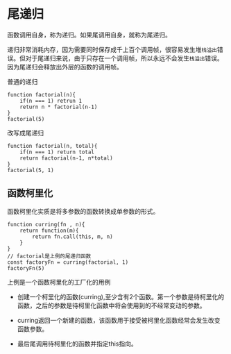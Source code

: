 # 尾递归
函数调用自身，称为递归。如果尾调用自身，就称为尾递归。

递归非常消耗内存，因为需要同时保存成千上百个调用帧，很容易发生堆`栈溢出`错误。但对于尾递归来说，由于只存在一个调用帧，所以永远不会发生`栈溢出`错误。因为尾递归会释放出外层的函数的调用帧。

普通的递归
```
function factorial(n){
    if(n === 1) retrun 1 
    return n * factorial(n-1)
}
factorial(5)
```

改写成尾递归
```
function factorial(n, total){
    if(n === 1) return total
    return factorial(n-1, n*total)
}
factorial(5, 1)
```

## 函数柯里化
函数柯里化实质是将多参数的函数转换成单参数的形式。
```
function curring(fn , n){
    return function(m){
        return fn.call(this, m, n)
    }
}
// factorial是上例的尾递归函数
const factoryFn = curring(factorial, 1) 
factoryFn(5)
```

上例是一个函数柯里化的工厂化的用例
- 创建一个柯里化的函数(curring),至少含有2个函数。第一个参数是待柯里化的函数，之后的参数是待柯里化函数中将会使用到的不经常变动的参数。

- curring返回一个新建的函数，该函数用于接受被柯里化函数经常会发生改变函数参数。

- 最后尾调用待柯里化的函数并指定this指向。


